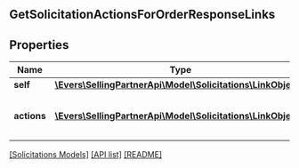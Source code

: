 ## GetSolicitationActionsForOrderResponseLinks

## Properties

Name | Type | Description | Notes
------------ | ------------- | ------------- | -------------
**self** | [**\Evers\SellingPartnerApi\Model\Solicitations\LinkObject**](LinkObject.md) |  |
**actions** | [**\Evers\SellingPartnerApi\Model\Solicitations\LinkObject[]**](LinkObject.md) | Eligible actions for the specified amazonOrderId. |

[[Solicitations Models]](../) [[API list]](../../Api) [[README]](../../../README.md)
